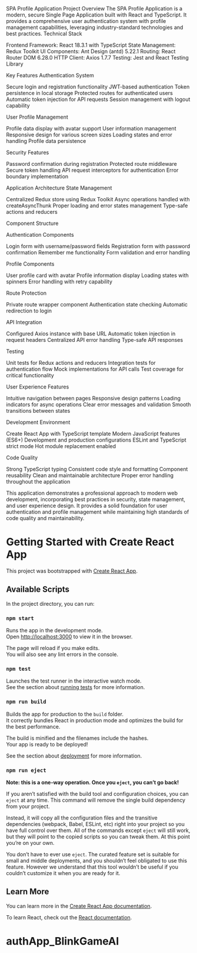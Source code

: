 SPA Profile Application
Project Overview
The SPA Profile Application is a modern, secure Single Page Application built with React and TypeScript. It provides a comprehensive user authentication system with profile management capabilities, leveraging industry-standard technologies and best practices.
Technical Stack

Frontend Framework: React 18.3.1 with TypeScript
State Management: Redux Toolkit
UI Components: Ant Design (antd) 5.22.1
Routing: React Router DOM 6.28.0
HTTP Client: Axios 1.7.7
Testing: Jest and React Testing Library

Key Features
Authentication System

Secure login and registration functionality
JWT-based authentication
Token persistence in local storage
Protected routes for authenticated users
Automatic token injection for API requests
Session management with logout capability

User Profile Management

Profile data display with avatar support
User information management
Responsive design for various screen sizes
Loading states and error handling
Profile data persistence

Security Features

Password confirmation during registration
Protected route middleware
Secure token handling
API request interceptors for authentication
Error boundary implementation

Application Architecture
State Management

Centralized Redux store using Redux Toolkit
Async operations handled with createAsyncThunk
Proper loading and error states management
Type-safe actions and reducers

Component Structure

Authentication Components

Login form with username/password fields
Registration form with password confirmation
Remember me functionality
Form validation and error handling


Profile Components

User profile card with avatar
Profile information display
Loading states with spinners
Error handling with retry capability


Route Protection

Private route wrapper component
Authentication state checking
Automatic redirection to login



API Integration

Configured Axios instance with base URL
Automatic token injection in request headers
Centralized API error handling
Type-safe API responses

Testing

Unit tests for Redux actions and reducers
Integration tests for authentication flow
Mock implementations for API calls
Test coverage for critical functionality

User Experience Features

Intuitive navigation between pages
Responsive design patterns
Loading indicators for async operations
Clear error messages and validation
Smooth transitions between states

Development Environment

Create React App with TypeScript template
Modern JavaScript features (ES6+)
Development and production configurations
ESLint and TypeScript strict mode
Hot module replacement enabled

Code Quality

Strong TypeScript typing
Consistent code style and formatting
Component reusability
Clean and maintainable architecture
Proper error handling throughout the application

This application demonstrates a professional approach to modern web development, incorporating best practices in security, state management, and user experience design. It provides a solid foundation for user authentication and profile management while maintaining high standards of code quality and maintainability.

# Getting Started with Create React App

This project was bootstrapped with [Create React App](https://github.com/facebook/create-react-app).

## Available Scripts

In the project directory, you can run:

### `npm start`

Runs the app in the development mode.\
Open [http://localhost:3000](http://localhost:3000) to view it in the browser.

The page will reload if you make edits.\
You will also see any lint errors in the console.

### `npm test`

Launches the test runner in the interactive watch mode.\
See the section about [running tests](https://facebook.github.io/create-react-app/docs/running-tests) for more information.

### `npm run build`

Builds the app for production to the `build` folder.\
It correctly bundles React in production mode and optimizes the build for the best performance.

The build is minified and the filenames include the hashes.\
Your app is ready to be deployed!

See the section about [deployment](https://facebook.github.io/create-react-app/docs/deployment) for more information.

### `npm run eject`

**Note: this is a one-way operation. Once you `eject`, you can’t go back!**

If you aren’t satisfied with the build tool and configuration choices, you can `eject` at any time. This command will remove the single build dependency from your project.

Instead, it will copy all the configuration files and the transitive dependencies (webpack, Babel, ESLint, etc) right into your project so you have full control over them. All of the commands except `eject` will still work, but they will point to the copied scripts so you can tweak them. At this point you’re on your own.

You don’t have to ever use `eject`. The curated feature set is suitable for small and middle deployments, and you shouldn’t feel obligated to use this feature. However we understand that this tool wouldn’t be useful if you couldn’t customize it when you are ready for it.

## Learn More

You can learn more in the [Create React App documentation](https://facebook.github.io/create-react-app/docs/getting-started).

To learn React, check out the [React documentation](https://reactjs.org/).
# authApp_BlinkGameAI
